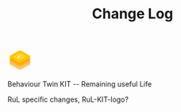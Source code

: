 ﻿---
id: changelog
title: Change Log
description: Behaviour Twin KIT
sidebar_position: 41
---

<div style={{display:'block'}}>
  <div style={{display:'inline-block', verticalAlign:'top'}}>

![Behaviour Twin KIT -- Remaining useful Life banner](../../../../../static/img/kit-icons/behaviour-twin-rul-kit-icon-mini.png)

  </div>
  <div style={{display:'inline-block', fontSize:17, color:'rgb(255,166,1)', marginLeft:7, verticalAlign:'top', paddingTop:6}}>
Behaviour Twin KIT -- Remaining useful Life
  </div>
</div>

RuL specific changes, RuL-KIT-logo?
